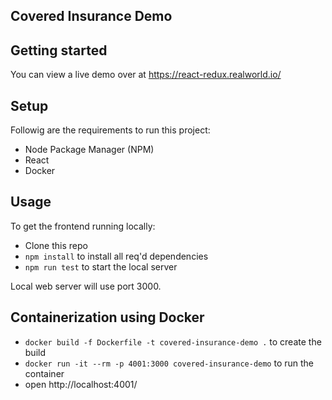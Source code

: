 ## Covered Insurance Demo

## Getting started

You can view a live demo over at https://react-redux.realworld.io/

## Setup

Followig are the requirements to run this project:

- Node Package Manager (NPM)
- React
- Docker

## Usage

To get the frontend running locally:

- Clone this repo
- `npm install` to install all req'd dependencies
- `npm run test` to start the local server

Local web server will use port 3000.

## Containerization using Docker

- `docker build -f Dockerfile -t covered-insurance-demo .` to create the build
- `docker run -it --rm -p 4001:3000 covered-insurance-demo` to run the container
- open http://localhost:4001/
